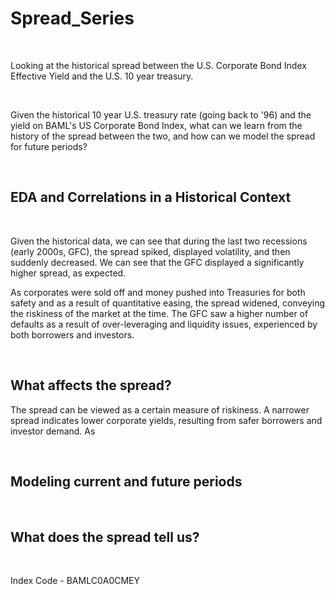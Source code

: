 # Spread_Series

<br/>

Looking at the historical spread between the U.S. Corporate Bond Index Effective Yield and the U.S. 10 year treasury. 

<br/>

Given the historical 10 year U.S. treasury rate (going back to '96) and the yield on BAML's US Corporate Bond Index, what can we learn from the history of the spread between the two, and how can we model the spread for future periods?

<br/>

## EDA and Correlations in a Historical Context

<br/>

Given the historical data, we can see that during the last two recessions (early 2000s, GFC), the spread spiked, displayed volatility, and then suddenly decreased. We can see that the GFC displayed a significantly higher spread, as expected.

As corporates were sold off and money pushed into Treasuries for both safety and as a result of quantitative easing, the spread widened, conveying the riskiness of the market at the time. The GFC saw a higher number of defaults as a result of over-leveraging and liquidity issues, experienced by both borrowers and investors. 

<br/>

## What affects the spread?

The spread can be viewed as a certain measure of riskiness. A narrower spread indicates lower corporate yields, resulting from safer borrowers and investor demand. As 

<br/>

## Modeling current and future periods

<br/>

## What does the spread tell us?

<br/>

Index Code - BAMLC0A0CMEY
